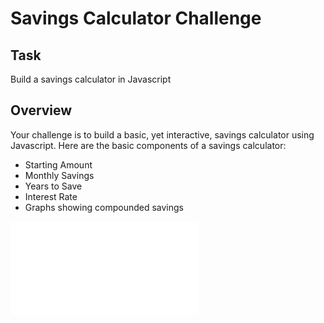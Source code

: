 # Savings Calculator Challenge

## Task

Build a savings calculator in Javascript

## Overview

Your challenge is to build a basic, yet interactive, savings calculator using Javascript. Here are the basic components of a savings calculator:

* Starting Amount
* Monthly Savings
* Years to Save
* Interest Rate
* Graphs showing compounded savings

![](Savings%20Calculator.pdf)

